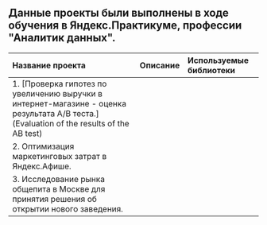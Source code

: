 ## Данные проекты были выполнены в ходе обучения в Яндекс.Практикуме, профессии "Аналитик данных".

| Название проекта | Описание | Используемые библиотеки | 
| :---------------------- | :---------------------- | :---------------------- |
| 1. [Проверка гипотез по увеличению выручки в интернет-магазине - оценка результата А/В теста.](Evaluation of the results of the AB test)|
|2. Оптимизация маркетинговых затрат в Яндекс.Афише.|
|3. Исследование рынка общепита в Москве для принятия решения об открытии нового заведения.|

